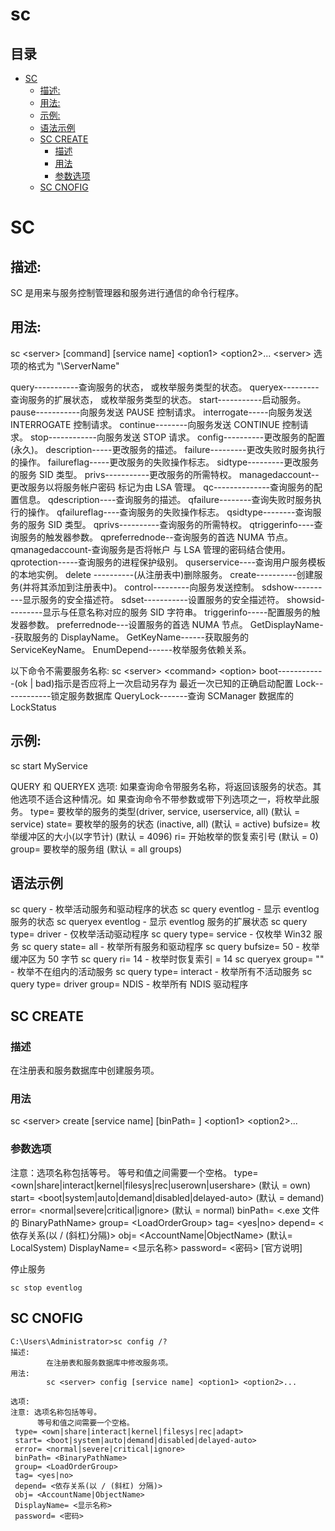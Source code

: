 # sc

## 目录

-   [SC](#SC)
    -   [描述:](#描述)
    -   [用法:](#用法)
    -   [示例:](#示例)
    -   [语法示例](#语法示例)
    -   [SC CREATE](#SC-CREATE)
        -   [描述](#描述)
        -   [用法](#用法)
        -   [参数选项](#参数选项)
    -   [SC CNOFIG](#SC-CNOFIG)

# SC

## 描述:

SC 是用来与服务控制管理器和服务进行通信的命令行程序。

## 用法:

sc \<server> \[command] \[service name] \<option1> \<option2>...
\<server> 选项的格式为 "\ServerName"

query-----------查询服务的状态，
或枚举服务类型的状态。
queryex---------查询服务的扩展状态，
或枚举服务类型的状态。
start-----------启动服务。
pause-----------向服务发送 PAUSE 控制请求。
interrogate-----向服务发送 INTERROGATE 控制请求。
continue--------向服务发送 CONTINUE 控制请求。
stop------------向服务发送 STOP 请求。
config----------更改服务的配置(永久)。
description-----更改服务的描述。
failure---------更改失败时服务执行的操作。
failureflag-----更改服务的失败操作标志。
sidtype---------更改服务的服务 SID 类型。
privs-----------更改服务的所需特权。
managedaccount--更改服务以将服务帐户密码
标记为由 LSA 管理。
qc--------------查询服务的配置信息。
qdescription----查询服务的描述。
qfailure--------查询失败时服务执行的操作。
qfailureflag----查询服务的失败操作标志。
qsidtype--------查询服务的服务 SID 类型。
qprivs----------查询服务的所需特权。
qtriggerinfo----查询服务的触发器参数。
qpreferrednode--查询服务的首选 NUMA 节点。
qmanagedaccount-查询服务是否将帐户
与 LSA 管理的密码结合使用。
qprotection-----查询服务的进程保护级别。
quserservice----查询用户服务模板的本地实例。
delete ----------(从注册表中)删除服务。
create----------创建服务(并将其添加到注册表中)。
control---------向服务发送控制。
sdshow----------显示服务的安全描述符。
sdset-----------设置服务的安全描述符。
showsid---------显示与任意名称对应的服务 SID 字符串。
triggerinfo-----配置服务的触发器参数。
preferrednode---设置服务的首选 NUMA 节点。
GetDisplayName--获取服务的 DisplayName。
GetKeyName------获取服务的 ServiceKeyName。
EnumDepend------枚举服务依赖关系。

以下命令不需要服务名称:
sc \<server> \<command> \<option>
boot------------(ok | bad)指示是否应将上一次启动另存为
最近一次已知的正确启动配置
Lock------------锁定服务数据库
QueryLock-------查询 SCManager 数据库的 LockStatus

## 示例:

sc start MyService

QUERY 和 QUERYEX 选项:
如果查询命令带服务名称，将返回该服务的状态。其他选项不适合这种情况。如
果查询命令不带参数或带下列选项之一，将枚举此服务。
type= 要枚举的服务的类型(driver, service, userservice, all)
(默认 = service)
state= 要枚举的服务的状态 (inactive, all)
(默认 = active)
bufsize= 枚举缓冲区的大小(以字节计)
(默认 = 4096)
ri=  开始枚举的恢复索引号
(默认 = 0)
group= 要枚举的服务组
(默认 = all groups)

## 语法示例

sc query                - 枚举活动服务和驱动程序的状态
sc query eventlog       - 显示 eventlog 服务的状态
sc queryex eventlog     - 显示 eventlog 服务的扩展状态
sc query type= driver   - 仅枚举活动驱动程序
sc query type= service  - 仅枚举 Win32 服务
sc query state= all     - 枚举所有服务和驱动程序
sc query bufsize= 50    - 枚举缓冲区为 50 字节
sc query ri= 14         - 枚举时恢复索引 = 14
sc queryex group= ""    - 枚举不在组内的活动服务
sc query type= interact - 枚举所有不活动服务
sc query type= driver group= NDIS     - 枚举所有 NDIS 驱动程序

## SC CREATE

### 描述

在注册表和服务数据库中创建服务项。

### 用法

sc \<server> create \[service name] \[binPath= ] \<option1> \<option2>...

### 参数选项

注意：选项名称包括等号。
等号和值之间需要一个空格。
type= \<own|share|interact|kernel|filesys|rec|userown|usershare>
(默认 = own)
start= \<boot|system|auto|demand|disabled|delayed-auto>
(默认 = demand)
error= \<normal|severe|critical|ignore>
(默认 = normal)
binPath= <.exe 文件的 BinaryPathName>
group= \<LoadOrderGroup>
tag= \<yes|no>
depend= <依存关系(以 / (斜杠)分隔)>
obj= \<AccountName|ObjectName>
(默认= LocalSystem)
DisplayName= <显示名称>
password= <密码>
\[官方说明]

停止服务

```纯文本
sc stop eventlog
```

## SC CNOFIG

```纯文本
C:\Users\Administrator>sc config /?
描述:
        在注册表和服务数据库中修改服务项。
用法:
        sc <server> config [service name] <option1> <option2>...

选项:
注意: 选项名称包括等号。
      等号和值之间需要一个空格。
 type= <own|share|interact|kernel|filesys|rec|adapt>
 start= <boot|system|auto|demand|disabled|delayed-auto>
 error= <normal|severe|critical|ignore>
 binPath= <BinaryPathName>
 group= <LoadOrderGroup>
 tag= <yes|no>
 depend= <依存关系(以 / (斜杠) 分隔)>
 obj= <AccountName|ObjectName>
 DisplayName= <显示名称>
 password= <密码>

```
